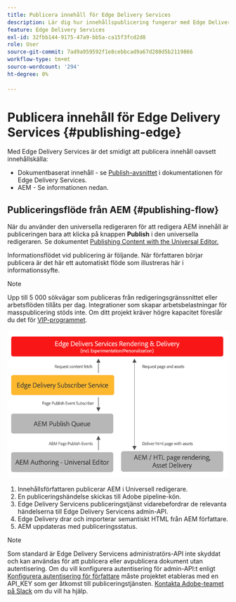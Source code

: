 ```yaml
---
title: Publicera innehåll för Edge Delivery Services
description: Lär dig hur innehållspublicering fungerar med Edge Delivery Services och hur du publicerar AEM innehåll med Edge Delivery Services.
feature: Edge Delivery Services
exl-id: 32fbb144-9175-47a9-bb5a-ca15f3fcd2d8
role: User
source-git-commit: 7ad9a959592f1e8cebbcad9a67d280d5b2119866
workflow-type: tm+mt
source-wordcount: '294'
ht-degree: 0%

---
```



# Publicera innehåll för Edge Delivery Services {#publishing-edge}

Med Edge Delivery Services är det smidigt att publicera innehåll oavsett innehållskälla:

* Dokumentbaserat innehåll - se [Publish-avsnittet](/help/edge/docs/authoring.md) i dokumentationen för Edge Delivery Services.
* AEM - Se informationen nedan.

## Publiceringsflöde från AEM {#publishing-flow}

När du använder den universella redigeraren för att redigera AEM innehåll är publiceringen bara att klicka på knappen **Publish** i den universella redigeraren. Se dokumentet [Publishing Content with the Universal Editor.](/help/sites-cloud/authoring/universal-editor/publishing.md)

Informationsflödet vid publicering är följande. När författaren börjar publicera är det här ett automatiskt flöde som illustreras här i informationssyfte.

>[!NOTE]
>
>Upp till 5 000 sökvägar som publiceras från redigeringsgränssnittet eller arbetsflöden tillåts per dag. Integrationer som skapar arbetsbelastningar för masspublicering stöds inte. Om ditt projekt kräver högre kapacitet föreslår du det för [VIP-programmet](https://www.aem.live/vip/intake).

![Informationsflödet vid publicering från AEM till Edge Delivery Services](assets/publishing-flow.png)

1. Innehållsförfattaren publicerar AEM i Universell redigerare.
1. En publiceringshändelse skickas till Adobe pipeline-kön.
1. Edge Delivery Servicens publiceringstjänst vidarebefordrar de relevanta händelserna till Edge Delivery Servicens admin-API.
1. Edge Delivery drar och importerar semantiskt HTML från AEM författare.
1. AEM uppdateras med publiceringsstatus.

>[!NOTE]
>
>Som standard är Edge Delivery Servicens administratörs-API inte skyddat och kan användas för att publicera eller avpublicera dokument utan autentisering. Om du vill konfigurera autentisering för admin-API:t enligt [Konfigurera autentisering för författare](https://www.aem.live/docs/authentication-setup-authoring) måste projektet etableras med en API_KEY som ger åtkomst till publiceringstjänsten. [Kontakta Adobe-teamet på Slack](/help/edge/docs/slack.md) om du vill ha hjälp.


